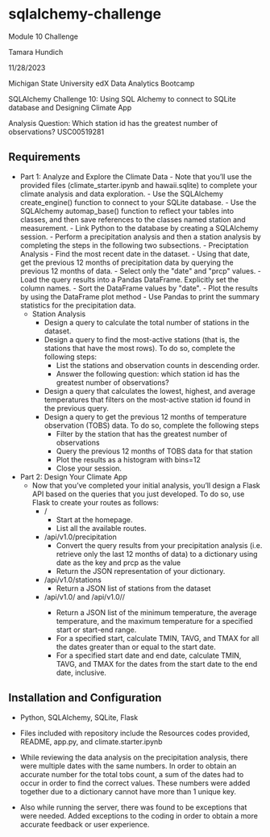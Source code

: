 # sqlalchemy-challenge
Module 10 Challenge

Tamara Hundich

11/28/2023

  Michigan State University edX Data Analytics Bootcamp 

  SQLAlchemy Challenge 10: Using SQL Alchemy to connect to SQLite database and Designing Climate App

  Analysis Question: Which station id has the greatest number of observations?  USC00519281

## Requirements
  - Part 1: Analyze and Explore the Climate Data
        - Note that you’ll use the provided files (climate_starter.ipynb and hawaii.sqlite) to complete your climate analysis and data exploration.
        - Use the SQLAlchemy create_engine() function to connect to your SQLite database.
        - Use the SQLAlchemy automap_base() function to reflect your tables into classes, and then save references to the classes named station and measurement.
        - Link Python to the database by creating a SQLAlchemy session.
        - Perform a precipitation analysis and then a station analysis by completing the steps in the following two subsections.
        - Preciptation Analysis
            - Find the most recent date in the dataset.
            - Using that date, get the previous 12 months of precipitation data by querying the previous 12 months of data.
            - Select only the "date" and "prcp" values.
            - Load the query results into a Pandas DataFrame. Explicitly set the column names. 
            - Sort the DataFrame values by "date".
            - Plot the results by using the DataFrame plot method
            - Use Pandas to print the summary statistics for the precipitation data.
       - Station Analysis
            - Design a query to calculate the total number of stations in the dataset.
            - Design a query to find the most-active stations (that is, the stations that have the most rows). To do so, complete the following steps:
                - List the stations and observation counts in descending order.
                - Answer the following question: which station id has the greatest number of observations?
            - Design a query that calculates the lowest, highest, and average temperatures that filters on the most-active station id found in the previous query.
            - Design a query to get the previous 12 months of temperature observation (TOBS) data. To do so, complete the following steps
                - Filter by the station that has the greatest number of observations
                - Query the previous 12 months of TOBS data for that station
                - Plot the results as a histogram with bins=12
                - Close your session.
- Part 2: Design Your Climate App
    - Now that you’ve completed your initial analysis, you’ll design a Flask API based on the queries that you just developed. To do so, use Flask to create your routes as follows:
        - /
            - Start at the homepage.
            - List all the available routes.
        - /api/v1.0/precipitation
            - Convert the query results from your precipitation analysis (i.e. retrieve only the last 12 months of data) to a dictionary using date as the key and prcp as the value
            - Return the JSON representation of your dictionary.
        - /api/v1.0/stations
            - Return a JSON list of stations from the dataset
        - /api/v1.0/<start> and /api/v1.0/<start>/<end>
            - Return a JSON list of the minimum temperature, the average temperature, and the maximum temperature for a specified start or start-end range.
            - For a specified start, calculate TMIN, TAVG, and TMAX for all the dates greater than or equal to the start date.
            - For a specified start date and end date, calculate TMIN, TAVG, and TMAX for the dates from the start date to the end date, inclusive. 

## Installation and Configuration 
- Python, SQLAlchemy, SQLite, Flask 
	
- Files included with repository include the Resources codes provided, README, app.py, and climate.starter.ipynb

- While reviewing the data analysis on the precipitation analysis, there were multiple dates with the same numbers. In order to obtain an accurate number for the total tobs count, a sum of the dates had to occur in order to find the correct values. These numbers were added together due to a dictionary cannot have more than 1 unique key. 

- Also while running the server, there was found to be exceptions that were needed. Added exceptions to the coding in order to obtain a more accurate feedback or user experience. 
